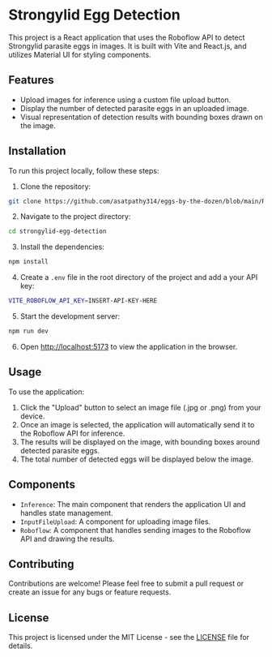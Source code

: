# Strongylid Egg Detection

This project is a React application that uses the Roboflow API to detect Strongylid parasite eggs in images. It is built with Vite and React.js, and utilizes Material UI for styling components.

## Features

- Upload images for inference using a custom file upload button.
- Display the number of detected parasite eggs in an uploaded image.
- Visual representation of detection results with bounding boxes drawn on the image.

## Installation

To run this project locally, follow these steps:

1. Clone the repository:
```bash
git clone https://github.com/asatpathy314/eggs-by-the-dozen/blob/main/README.md
```

2. Navigate to the project directory:
```bash
cd strongylid-egg-detection
```

3. Install the dependencies:
```bash
npm install
```

4. Create a `.env` file in the root directory of the project and add a your API key:
```bash
VITE_ROBOFLOW_API_KEY=INSERT-API-KEY-HERE
```

5. Start the development server:
```bash
npm run dev
```

6. Open [http://localhost:5173](http://localhost:5173) to view the application in the browser.

## Usage

To use the application:

1. Click the "Upload" button to select an image file (.jpg or .png) from your device.
2. Once an image is selected, the application will automatically send it to the Roboflow API for inference.
3. The results will be displayed on the image, with bounding boxes around detected parasite eggs.
4. The total number of detected eggs will be displayed below the image.

## Components

- `Inference`: The main component that renders the application UI and handles state management.
- `InputFileUpload`: A component for uploading image files.
- `Roboflow`: A component that handles sending images to the Roboflow API and drawing the results.

## Contributing

Contributions are welcome! Please feel free to submit a pull request or create an issue for any bugs or feature requests.

## License

This project is licensed under the MIT License - see the [LICENSE](https://github.com/asatpathy314/eggs-by-the-dozen/blob/main/LICENSE) file for details.